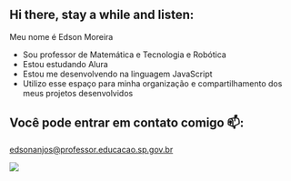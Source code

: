 ## Hi there, stay a while and listen:

Meu nome é Edson Moreira
- Sou professor de Matemática e Tecnologia e Robótica
- Estou estudando Alura
- Estou me desenvolvendo na linguagem JavaScript
- Utilizo esse espaço para minha organização  e compartilhamento dos meus projetos desenvolvidos

## Você pode entrar em contato comigo 📫:

edsonanjos@professor.educacao.sp.gov.br

![](https://media1.tenor.com/m/H3ErNhU2sS0AAAAC/pedroxrhz-walking.gif)
